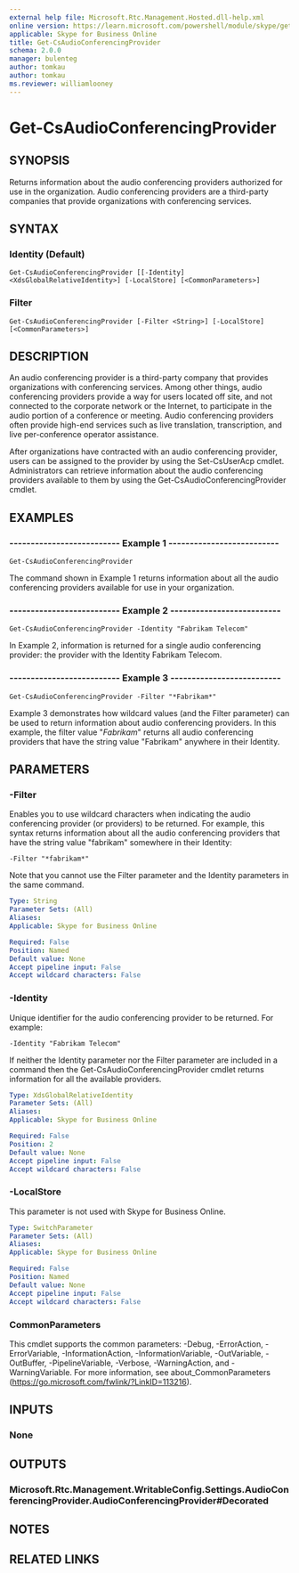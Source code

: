 ```yaml
---
external help file: Microsoft.Rtc.Management.Hosted.dll-help.xml
online version: https://learn.microsoft.com/powershell/module/skype/get-csaudioconferencingprovider
applicable: Skype for Business Online
title: Get-CsAudioConferencingProvider
schema: 2.0.0
manager: bulenteg
author: tomkau
author: tomkau
ms.reviewer: williamlooney
---
```


# Get-CsAudioConferencingProvider

## SYNOPSIS
Returns information about the audio conferencing providers authorized for use in the organization.
Audio conferencing providers are a third-party companies that provide organizations with conferencing services.

## SYNTAX

### Identity (Default)
```
Get-CsAudioConferencingProvider [[-Identity] <XdsGlobalRelativeIdentity>] [-LocalStore] [<CommonParameters>]
```

### Filter
```
Get-CsAudioConferencingProvider [-Filter <String>] [-LocalStore] [<CommonParameters>]
```

## DESCRIPTION
An audio conferencing provider is a third-party company that provides organizations with conferencing services.
Among other things, audio conferencing providers provide a way for users located off site, and not connected to the corporate network or the Internet, to participate in the audio portion of a conference or meeting.
Audio conferencing providers often provide high-end services such as live translation, transcription, and live per-conference operator assistance.

After organizations have contracted with an audio conferencing provider, users can be assigned to the provider by using the Set-CsUserAcp cmdlet.
Administrators can retrieve information about the audio conferencing providers available to them by using the Get-CsAudioConferencingProvider cmdlet.

## EXAMPLES

### -------------------------- Example 1 --------------------------
```
Get-CsAudioConferencingProvider
```

The command shown in Example 1 returns information about all the audio conferencing providers available for use in your organization.

### -------------------------- Example 2 --------------------------
```
Get-CsAudioConferencingProvider -Identity "Fabrikam Telecom"
```

In Example 2, information is returned for a single audio conferencing provider: the provider with the Identity Fabrikam Telecom.

### -------------------------- Example 3 --------------------------
```
Get-CsAudioConferencingProvider -Filter "*Fabrikam*"
```

Example 3 demonstrates how wildcard values (and the Filter parameter) can be used to return information about audio conferencing providers.
In this example, the filter value "*Fabrikam*" returns all audio conferencing providers that have the string value "Fabrikam" anywhere in their Identity.


## PARAMETERS

### -Filter
Enables you to use wildcard characters when indicating the audio conferencing provider (or providers) to be returned.
For example, this syntax returns information about all the audio conferencing providers that have the string value "fabrikam" somewhere in their Identity:

`-Filter "*fabrikam*"`

Note that you cannot use the Filter parameter and the Identity parameters in the same command.

```yaml
Type: String
Parameter Sets: (All)
Aliases: 
Applicable: Skype for Business Online

Required: False
Position: Named
Default value: None
Accept pipeline input: False
Accept wildcard characters: False
```

### -Identity
Unique identifier for the audio conferencing provider to be returned.
For example:

`-Identity "Fabrikam Telecom"`

If neither the Identity parameter nor the Filter parameter are included in a command then the Get-CsAudioConferencingProvider cmdlet returns information for all the available providers.

```yaml
Type: XdsGlobalRelativeIdentity
Parameter Sets: (All)
Aliases: 
Applicable: Skype for Business Online

Required: False
Position: 2
Default value: None
Accept pipeline input: False
Accept wildcard characters: False
```

### -LocalStore
This parameter is not used with Skype for Business Online.

```yaml
Type: SwitchParameter
Parameter Sets: (All)
Aliases: 
Applicable: Skype for Business Online

Required: False
Position: Named
Default value: None
Accept pipeline input: False
Accept wildcard characters: False
```

### CommonParameters
This cmdlet supports the common parameters: -Debug, -ErrorAction, -ErrorVariable, -InformationAction, -InformationVariable, -OutVariable, -OutBuffer, -PipelineVariable, -Verbose, -WarningAction, and -WarningVariable. For more information, see about_CommonParameters (https://go.microsoft.com/fwlink/?LinkID=113216).


## INPUTS

### None


## OUTPUTS

### Microsoft.Rtc.Management.WritableConfig.Settings.AudioConferencingProvider.AudioConferencingProvider#Decorated


## NOTES


## RELATED LINKS
